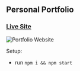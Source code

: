 ## Personal Portfolio

### [Live Site]()

![Portfolio Website](https://user-images.githubusercontent.com/60949882/129303159-56f8ea81-d3c2-42a9-86f2-22402779230a.png)


Setup:
- run ```npm i && npm start```
